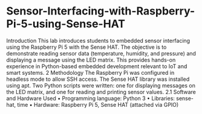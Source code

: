 # Sensor-Interfacing-with-Raspberry-Pi-5-using-Sense-HAT
 Introduction
This lab introduces students to embedded sensor interfacing using the Raspberry Pi 5
with the Sense HAT. The objective is to demonstrate reading sensor data (temperature,
humidity, and pressure) and displaying a message using the LED matrix. This provides
hands-on experience in Python-based embedded development relevant to IoT and smart
systems.
2 Methodology
The Raspberry Pi was configured in headless mode to allow SSH access. The Sense HAT
library was installed using apt. Two Python scripts were written: one for displaying
messages on the LED matrix, and one for reading and printing sensor values.
2.1 Software and Hardware Used
• Programming language: Python 3
• Libraries: sense-hat, time
• Hardware: Raspberry Pi 5, Sense HAT (attached via GPIO)
